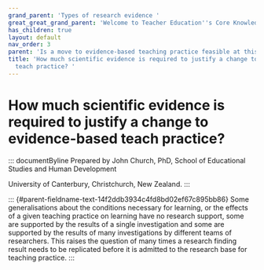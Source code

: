 ```yaml
---
grand_parent: 'Types of research evidence '
great_great_grand_parent: 'Welcome to Teacher Education''s Core Knowledge and Skills.'
has_children: true
layout: default
nav_order: 3
parent: 'Is a move to evidence-based teaching practice feasible at this time? '
title: 'How much scientific evidence is required to justify a change to evidence-based
  teach practice? '
---
```

# How much scientific evidence is required to justify a change to evidence-based teach practice? 


::: documentByline
Prepared by John Church, PhD, School of Educational Studies and Human
Development

University of Canterbury, Christchurch, New Zealand.
:::

::: {#parent-fieldname-text-14f2ddb3934c4fd8bd02ef67c895bb86}
Some generalisations about the conditions necessary for learning, or the
effects of a given teaching practice on learning have no research
support, some are supported by the results of a single investigation and
some are supported by the results of many investigations by different
teams of researchers. This raises the question of many times a research
finding result needs to be replicated before it is admitted to the
research base for teaching practice.
:::
